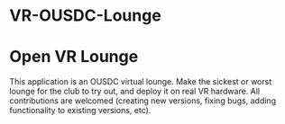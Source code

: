 # VR-OUSDC-Lounge

<h1>Open VR Lounge</h1>
<p>This application is an OUSDC virtual lounge.  Make the sickest or worst lounge for the club to try out, and deploy it on real VR hardware.  All contributions are welcomed (creating new versions, fixing bugs, adding functionality to existing versions, etc).</p>
